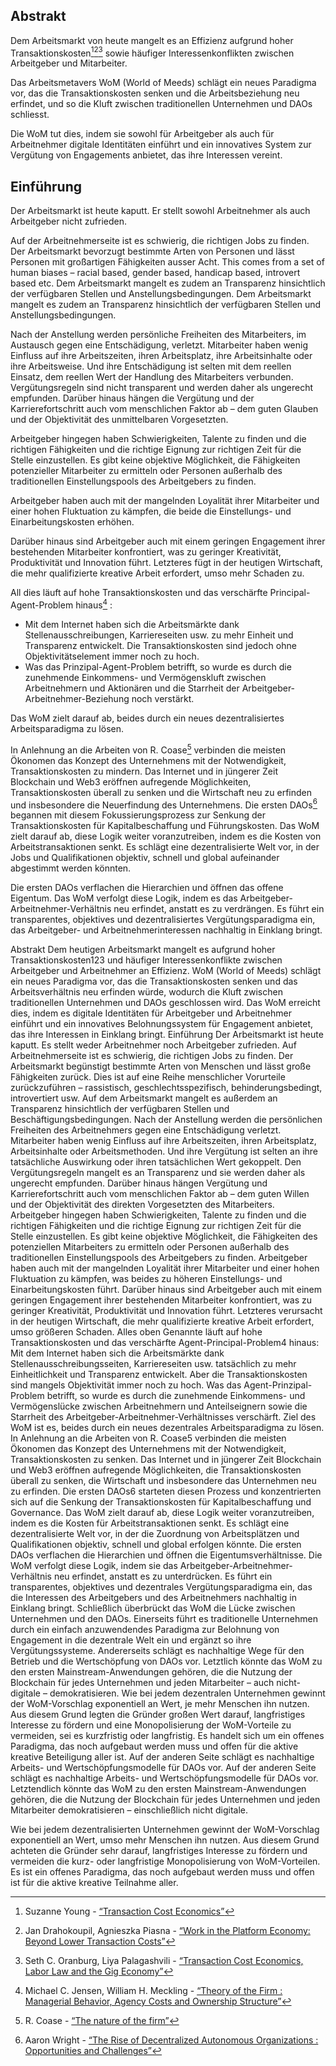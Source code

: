 

## Abstrakt

Dem Arbeitsmarkt von heute mangelt es an Effizienz aufgrund hoher Transaktionskosten[^1][^2][^3] sowie häufiger Interessenkonflikten zwischen Arbeitgeber und Mitarbeiter.

Das Arbeitsmetavers WoM (World of Meeds) schlägt ein neues Paradigma vor, das die Transaktionskosten senken und die Arbeitsbeziehung neu erfindet, und so die Kluft zwischen traditionellen Unternehmen und DAOs schliesst.

Die WoM tut dies, indem sie sowohl für Arbeitgeber als auch für Arbeitnehmer digitale Identitäten einführt und ein innovatives System zur Vergütung von Engagements anbietet, das ihre Interessen vereint.

## Einführung

Der Arbeitsmarkt ist heute kaputt. Er stellt sowohl Arbeitnehmer als auch Arbeitgeber nicht zufrieden.

Auf der Arbeitnehmerseite ist es schwierig, die richtigen Jobs zu finden. Der Arbeitsmarkt bevorzugt bestimmte Arten von Personen und lässt Personen mit großartigen Fähigkeiten ausser Acht. This comes from a set of human biases – racial based, gender based, handicap based, introvert based etc. Dem Arbeitsmarkt mangelt es zudem an Transparenz hinsichtlich der verfügbaren Stellen und Anstellungsbedingungen. Dem Arbeitsmarkt mangelt es zudem an Transparenz hinsichtlich der verfügbaren Stellen und Anstellungsbedingungen.

Nach der Anstellung werden persönliche Freiheiten des Mitarbeiters, im Austausch gegen eine Entschädigung, verletzt. Mitarbeiter haben wenig Einfluss auf ihre Arbeitszeiten, ihren Arbeitsplatz, ihre Arbeitsinhalte oder ihre Arbeitsweise. Und ihre Entschädigung ist selten mit dem reellen Einsatz, dem reellen Wert der Handlung des Mitarbeiters verbunden. Vergütungsregeln sind nicht transparent und werden daher als ungerecht empfunden. Darüber hinaus hängen die Vergütung und der Karrierefortschritt auch vom menschlichen Faktor ab – dem guten Glauben und der Objektivität des unmittelbaren Vorgesetzten.

Arbeitgeber hingegen haben Schwierigkeiten, Talente zu finden und die richtigen Fähigkeiten und die richtige Eignung zur richtigen Zeit für die Stelle einzustellen. Es gibt keine objektive Möglichkeit, die Fähigkeiten potenzieller Mitarbeiter zu ermitteln oder Personen außerhalb des traditionellen Einstellungspools des Arbeitgebers zu finden.

Arbeitgeber haben auch mit der mangelnden Loyalität ihrer Mitarbeiter und einer hohen Fluktuation zu kämpfen, die beide die Einstellungs- und Einarbeitungskosten erhöhen.

Darüber hinaus sind Arbeitgeber auch mit einem geringen Engagement ihrer bestehenden Mitarbeiter konfrontiert, was zu geringer Kreativität, Produktivität und Innovation führt. Letzteres fügt in der heutigen Wirtschaft, die mehr qualifizierte kreative Arbeit erfordert, umso mehr Schaden zu.

All dies läuft auf hohe Transaktionskosten und das verschärfte Principal-Agent-Problem hinaus[^4] :

- Mit dem Internet haben sich die Arbeitsmärkte dank Stellenausschreibungen, Karriereseiten usw. zu mehr Einheit und Transparenz entwickelt. Die Transaktionskosten sind jedoch ohne Objektivitätselement immer noch zu hoch.
- Was das Prinzipal-Agent-Problem betrifft, so wurde es durch die zunehmende Einkommens- und Vermögenskluft zwischen Arbeitnehmern und Aktionären und die Starrheit der Arbeitgeber-Arbeitnehmer-Beziehung noch verstärkt.

Das WoM zielt darauf ab, beides durch ein neues dezentralisiertes Arbeitsparadigma zu lösen.

In Anlehnung an die Arbeiten von R. Coase[^5] verbinden die meisten Ökonomen das Konzept des Unternehmens mit der Notwendigkeit, Transaktionskosten zu mindern. Das Internet und in jüngerer Zeit Blockchain und Web3 eröffnen aufregende Möglichkeiten, Transaktionskosten überall zu senken und die Wirtschaft neu zu erfinden und insbesondere die Neuerfindung des Unternehmens. Die ersten DAOs[^6] begannen mit diesem Fokussierungsprozess zur Senkung der Transaktionskosten für Kapitalbeschaffung und Führungskosten. Das WoM zielt darauf ab, diese Logik weiter voranzutreiben, indem es die Kosten von Arbeitstransaktionen senkt. Es schlägt eine dezentralisierte Welt vor, in der Jobs und Qualifikationen objektiv, schnell und global aufeinander abgestimmt werden könnten.

Die ersten DAOs verflachen die Hierarchien und öffnen das offene Eigentum. Das WoM verfolgt diese Logik, indem es das Arbeitgeber-Arbeitnehmer-Verhältnis neu erfindet, anstatt es zu verdrängen. Es führt ein transparentes, objektives und dezentralisiertes Vergütungsparadigma ein, das Arbeitgeber- und Arbeitnehmerinteressen nachhaltig in Einklang bringt.

Abstrakt Dem heutigen Arbeitsmarkt mangelt es aufgrund hoher Transaktionskosten123 und häufiger Interessenkonflikte zwischen Arbeitgeber und Arbeitnehmer an Effizienz. WoM (World of Meeds) schlägt ein neues Paradigma vor, das die Transaktionskosten senken und das Arbeitsverhältnis neu erfinden würde, wodurch die Kluft zwischen traditionellen Unternehmen und DAOs geschlossen wird. Das WoM erreicht dies, indem es digitale Identitäten für Arbeitgeber und Arbeitnehmer einführt und ein innovatives Belohnungssystem für Engagement anbietet, das ihre Interessen in Einklang bringt. Einführung Der Arbeitsmarkt ist heute kaputt. Es stellt weder Arbeitnehmer noch Arbeitgeber zufrieden. Auf Arbeitnehmerseite ist es schwierig, die richtigen Jobs zu finden. Der Arbeitsmarkt begünstigt bestimmte Arten von Menschen und lässt große Fähigkeiten zurück. Dies ist auf eine Reihe menschlicher Vorurteile zurückzuführen – rassistisch, geschlechtsspezifisch, behinderungsbedingt, introvertiert usw. Auf dem Arbeitsmarkt mangelt es außerdem an Transparenz hinsichtlich der verfügbaren Stellen und Beschäftigungsbedingungen. Nach der Anstellung werden die persönlichen Freiheiten des Arbeitnehmers gegen eine Entschädigung verletzt. Mitarbeiter haben wenig Einfluss auf ihre Arbeitszeiten, ihren Arbeitsplatz, Arbeitsinhalte oder Arbeitsmethoden. Und ihre Vergütung ist selten an ihre tatsächliche Auswirkung oder ihren tatsächlichen Wert gekoppelt. Den Vergütungsregeln mangelt es an Transparenz und sie werden daher als ungerecht empfunden. Darüber hinaus hängen Vergütung und Karrierefortschritt auch vom menschlichen Faktor ab – dem guten Willen und der Objektivität des direkten Vorgesetzten des Mitarbeiters. Arbeitgeber hingegen haben Schwierigkeiten, Talente zu finden und die richtigen Fähigkeiten und die richtige Eignung zur richtigen Zeit für die Stelle einzustellen. Es gibt keine objektive Möglichkeit, die Fähigkeiten des potenziellen Mitarbeiters zu ermitteln oder Personen außerhalb des traditionellen Einstellungspools des Arbeitgebers zu finden. Arbeitgeber haben auch mit der mangelnden Loyalität ihrer Mitarbeiter und einer hohen Fluktuation zu kämpfen, was beides zu höheren Einstellungs- und Einarbeitungskosten führt. Darüber hinaus sind Arbeitgeber auch mit einem geringen Engagement ihrer bestehenden Mitarbeiter konfrontiert, was zu geringer Kreativität, Produktivität und Innovation führt. Letzteres verursacht in der heutigen Wirtschaft, die mehr qualifizierte kreative Arbeit erfordert, umso größeren Schaden. Alles oben Genannte läuft auf hohe Transaktionskosten und das verschärfte Agent-Principal-Problem4 hinaus: Mit dem Internet haben sich die Arbeitsmärkte dank Stellenausschreibungsseiten, Karriereseiten usw. tatsächlich zu mehr Einheitlichkeit und Transparenz entwickelt. Aber die Transaktionskosten sind mangels Objektivität immer noch zu hoch. Was das Agent-Prinzipal-Problem betrifft, so wurde es durch die zunehmende Einkommens- und Vermögenslücke zwischen Arbeitnehmern und Anteilseignern sowie die Starrheit des Arbeitgeber-Arbeitnehmer-Verhältnisses verschärft. Ziel des WoM ist es, beides durch ein neues dezentrales Arbeitsparadigma zu lösen. In Anlehnung an die Arbeiten von R. Coase5 verbinden die meisten Ökonomen das Konzept des Unternehmens mit der Notwendigkeit, Transaktionskosten zu senken. Das Internet und in jüngerer Zeit Blockchain und Web3 eröffnen aufregende Möglichkeiten, die Transaktionskosten überall zu senken, die Wirtschaft und insbesondere das Unternehmen neu zu erfinden. Die ersten DAOs6 starteten diesen Prozess und konzentrierten sich auf die Senkung der Transaktionskosten für Kapitalbeschaffung und Governance. Das WoM zielt darauf ab, diese Logik weiter voranzutreiben, indem es die Kosten für Arbeitstransaktionen senkt. Es schlägt eine dezentralisierte Welt vor, in der die Zuordnung von Arbeitsplätzen und Qualifikationen objektiv, schnell und global erfolgen könnte. Die ersten DAOs verflachen die Hierarchien und öffnen die Eigentumsverhältnisse. Die WoM verfolgt diese Logik, indem sie das Arbeitgeber-Arbeitnehmer-Verhältnis neu erfindet, anstatt es zu unterdrücken. Es führt ein transparentes, objektives und dezentrales Vergütungsparadigma ein, das die Interessen des Arbeitgebers und des Arbeitnehmers nachhaltig in Einklang bringt. Schließlich überbrückt das WoM die Lücke zwischen Unternehmen und den DAOs. Einerseits führt es traditionelle Unternehmen durch ein einfach anzuwendendes Paradigma zur Belohnung von Engagement in die dezentrale Welt ein und ergänzt so ihre Vergütungssysteme. Andererseits schlägt es nachhaltige Wege für den Betrieb und die Wertschöpfung von DAOs vor. Letztlich könnte das WoM zu den ersten Mainstream-Anwendungen gehören, die die Nutzung der Blockchain für jedes Unternehmen und jeden Mitarbeiter – auch nicht-digitale – demokratisieren. Wie bei jedem dezentralen Unternehmen gewinnt der WoM-Vorschlag exponentiell an Wert, je mehr Menschen ihn nutzen. Aus diesem Grund legten die Gründer großen Wert darauf, langfristiges Interesse zu fördern und eine Monopolisierung der WoM-Vorteile zu vermeiden, sei es kurzfristig oder langfristig. Es handelt sich um ein offenes Paradigma, das noch aufgebaut werden muss und offen für die aktive kreative Beteiligung aller ist. Auf der anderen Seite schlägt es nachhaltige Arbeits- und Wertschöpfungsmodelle für DAOs vor. Auf der anderen Seite schlägt es nachhaltige Arbeits- und Wertschöpfungsmodelle für DAOs vor. Letztendlich könnte das WoM zu den ersten Mainstream-Anwendungen gehören, die die Nutzung der Blockchain für jedes Unternehmen und jeden Mitarbeiter demokratisieren – einschließlich nicht digitale.

Wie bei jedem dezentralisierten Unternehmen gewinnt der WoM-Vorschlag exponentiell an Wert, umso mehr Menschen ihn nutzen. Aus diesem Grund achteten die Gründer sehr darauf, langfristiges Interesse zu fördern und vermeiden die kurz- oder langfristige Monopolisierung von WoM-Vorteilen. Es ist ein offenes Paradigma, das noch aufgebaut werden muss und offen ist für die aktive kreative Teilnahme aller.


[^1]: Suzanne Young - [“Transaction Cost Economics”](https://www.academia.edu/24703426/Transaction_Cost_Economics)
[^2]: Jan Drahokoupil, Agnieszka Piasna - [“Work in the Platform Economy: Beyond Lower Transaction Costs”](https://www.intereconomics.eu/contents/year/2017/number/6/article/work-in-the-platform-economy-beyond-lower-transaction-costs.html)
[^3]: Seth C. Oranburg, Liya Palagashvili - [“Transaction Cost Economics, Labor Law and the Gig Economy”](https://dsc.duq.edu/cgi/viewcontent.cgi?article=1115&context=law-faculty-scholarship)
[^4]: Michael C. Jensen, William H. Meckling - [“Theory of the Firm : Managerial Behavior, Agency Costs and Ownership Structure”](https://www.sfu.ca/~wainwrig/Econ400/jensen-meckling.pdf)
[^5]: R. Coase - [“The nature of the firm”](http://econdse.org/wp-content/uploads/2014/09/firm-coase.pdf)
[^6]: Aaron Wright - [“The Rise of Decentralized Autonomous Organizations : Opportunities and Challenges”](https://stanford-jblp.pubpub.org/pub/rise-of-daos/release/1)

